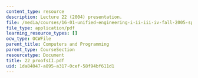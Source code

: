 ```yaml
---
content_type: resource
description: Lecture 22 (2004) presentation.
file: /media/courses/16-01-unified-engineering-i-ii-iii-iv-fall-2005-spring-2006/1da84047a895a3170cef58f94bf611d1_22_proofsII.pdf
file_type: application/pdf
learning_resource_types: []
ocw_type: OCWFile
parent_title: Computers and Programming
parent_type: CourseSection
resourcetype: Document
title: 22_proofsII.pdf
uid: 1da84047-a895-a317-0cef-58f94bf611d1
---
```

